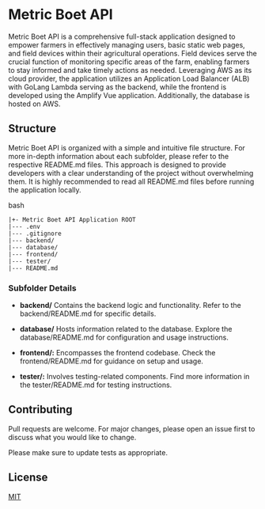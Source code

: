 # Metric Boet API

Metric Boet API is a comprehensive full-stack application designed to empower farmers in effectively managing users, basic static web pages, and field devices within their agricultural operations. Field devices serve the crucial function of monitoring specific areas of the farm, enabling farmers to stay informed and take timely actions as needed. Leveraging AWS as its cloud provider, the application utilizes an Application Load Balancer (ALB) with GoLang Lambda serving as the backend, while the frontend is developed using the Amplify Vue application. Additionally, the database is hosted on AWS.

## Structure

Metric Boet API is organized with a simple and intuitive file structure. For more in-depth information about each subfolder, please refer to the respective README.md files. This approach is designed to provide developers with a clear understanding of the project without overwhelming them. It is highly recommended to read all README.md files before running the application locally.

bash
````
|+- Metric Boet API Application ROOT
|--- .env
|--- .gitignore
|--- backend/
|--- database/
|--- frontend/
|--- tester/
|--- README.md
````
### Subfolder Details

* **backend/** Contains the backend logic and functionality. Refer to the backend/README.md for specific details.

* **database/** Hosts information related to the database. Explore the database/README.md for configuration and usage instructions.

* **frontend/:** Encompasses the frontend codebase. Check the frontend/README.md for guidance on setup and usage.

* **tester/:** Involves testing-related components. Find more information in the tester/README.md for testing instructions.

## Contributing

Pull requests are welcome. For major changes, please open an issue first
to discuss what you would like to change.

Please make sure to update tests as appropriate.

## License

[MIT](https://choosealicense.com/licenses/mit/)